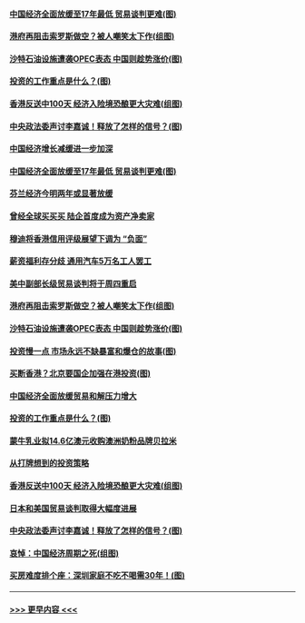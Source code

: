 #### [中国经济全面放缓至17年最低 贸易谈判更难(图)](../pages/p5/907648.md?t=09171900) 
#### [港府再阻击索罗斯做空？被人嘲笑太下作(组图)](../pages/p5/907637.md?t=09171900) 
#### [沙特石油设施遭袭OPEC表态 中国则趁势涨价(图)](../pages/p5/907570.md?t=09171900) 
#### [投资的工作重点是什么？(图)](../pages/p5/907561.md?t=09171900) 
#### [香港反送中100天 经济入险境恐酿更大灾难(组图)](../pages/p5/907533.md?t=09171900) 
#### [中央政法委声讨李嘉诚！释放了怎样的信号？(图)](../pages/p5/907522.md?t=09171900) 
#### [中国经济增长减缓进一步加深](../pages/p5/907649.md?t=09171900) 
#### [中国经济全面放缓至17年最低 贸易谈判更难(图)](../pages/p5/907648.md?t=09171900) 
#### [芬兰经济今明两年或显著放缓](../pages/p5/907643.md?t=09171900) 
#### [曾经全球买买买 陆企首度成为资产净卖家](../pages/p5/907641.md?t=09171900) 
#### [穆迪将香港信用评级展望下调为 “负面”](../pages/p5/907640.md?t=09171900) 
#### [薪资福利存分歧 通用汽车5万名工人罢工](../pages/p5/907639.md?t=09171900) 
#### [美中副部长级贸易谈判将于周四重启](../pages/p5/907638.md?t=09171900) 
#### [港府再阻击索罗斯做空？被人嘲笑太下作(组图)](../pages/p5/907637.md?t=09171900) 
#### [沙特石油设施遭袭OPEC表态 中国则趁势涨价(图)](../pages/p5/907570.md?t=09171900) 
#### [投资慢一点 市场永远不缺暴富和爆仓的故事(图)](../pages/p5/907564.md?t=09171900) 
#### [买断香港？北京要国企加强在港投资(图)](../pages/p5/907582.md?t=09171900) 
#### [中国经济全面放缓贸易和解压力增大](../pages/p5/907579.md?t=09171900) 
#### [投资的工作重点是什么？(图)](../pages/p5/907561.md?t=09171900) 
#### [蒙牛乳业拟14.6亿澳元收购澳洲奶粉品牌贝拉米](../pages/p5/907571.md?t=09171900) 
#### [从打牌想到的投资策略](../pages/p5/907563.md?t=09171900) 
#### [香港反送中100天 经济入险境恐酿更大灾难(组图)](../pages/p5/907533.md?t=09171900) 
#### [日本和美国贸易谈判取得大幅度进展](../pages/p5/907527.md?t=09171900) 
#### [中央政法委声讨李嘉诚！释放了怎样的信号？(图)](../pages/p5/907522.md?t=09171900) 
#### [哀悼：中国经济周期之死(组图)](../pages/p5/907455.md?t=09171900) 
#### [买房难度排个座：深圳家庭不吃不喝需30年！(图)](../pages/p5/907463.md?t=09171900) 

----
#### [ >>> 更早内容 <<< ](../indexes/p5-earlier.md)
